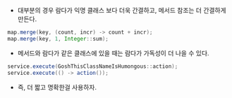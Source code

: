 - 대부분의 경우 람다가 익명 클래스 보다 더욱 간결하고, 메서드 참조는 더 간결하게 만든다.
``` java
map.merge(key, (count, incr) -> count + incr);
map.merge(key, 1, Integer::sum);
```
- 메서드와 람다가 같은 클래스에 있을 때는 람다가 가독성이 더 나을 수 있다.
```java
service.execute(GoshThisClassNameIsHumongous::action);
service.execute(() -> action());
```
- 즉, 더 짧고 명확한걸 사용하자.
